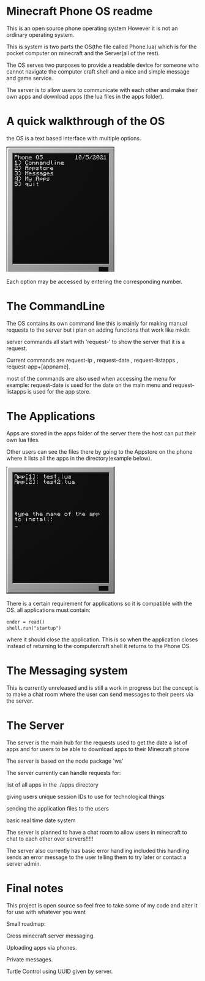 # Minecraft Phone OS readme

This is an open source phone operating system However it is not an ordinary operating system.

This is system is two parts the OS(the file called Phone.lua) which is for the pocket computer on minecraft and the Server(all of the rest).

The OS serves two purposes to provide a readable device for someone who cannot navigate the computer craft shell and a nice and simple message and game service.

The server is to  allow users to communicate with each other and make their own apps and download apps (the lua files in the apps folder).

# A quick walkthrough of the OS

the OS is a text based interface with multiple options.

![](image/README/1623321141848.png)

Each option may be accessed by entering the corresponding number.

# The CommandLine

The OS contains its own command line this is mainly for making manual requests to the server but i plan on adding functions that work like mkdir.

server commands all start with 'request-' to show the server that it is a request.

Current commands are request-ip , request-date , request-listapps , request-app+[appname].

most of the commands are also used when accessing the menu for example: request-date is used for the date on the main menu and request-listapps is used for the app store.


# The Applications

Apps are stored in the apps folder of the server there the host can put their own lua files.

Other users can see the files there by going to the Appstore on the phone where it lists all the apps in the directory(example below).

![](image/README/1623321690576.png)

There is a certain requirement for applications so it is compatible with the OS. all applications must contain:

```
ender = read()
shell.run("startup")
```

where it should close the application. This is so when the application closes instead of returning to the computercraft shell it returns to the Phone OS.

# The Messaging system

This is currently unreleased and is still a work in progress but the concept is to make a chat room where the user can send messages to their peers via the server.

# The Server

The server is the main hub for the requests used to get the date a list of apps and for users to be able to download apps to their Minecraft phone

The server is based on the node package 'ws'

The server currently can handle requests for:

list of all apps in the ./apps directory

giving users unique session IDs to use for technological things

sending the application files to the users

basic real time date system

The server is planned to have a chat room to allow users in minecraft to chat to each other over servers!!!!!

The server also currently has basic error handling included this handling sends an error message to the user telling them to try later or contact a server admin.


# Final notes

This project is open source so feel free to take some of my code and alter it for use with whatever you want

Small roadmap:

Cross minecraft server messaging.

Uploading apps via phones.

Private messages.

Turtle Control using UUID given by server.
